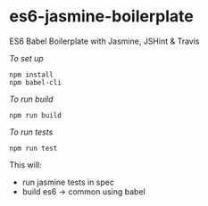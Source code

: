 # es6-jasmine-boilerplate

ES6 Babel Boilerplate with Jasmine, JSHint &amp; Travis

*To set up*

```
npm install
npm babel-cli 
```

*To run build*

`npm run build`

*To run tests*

`npm run test`

This will:

 - run jasmine tests in spec
 - build es6 -> common using babel
